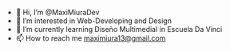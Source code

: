- 👋 Hi, I’m @MaxiMiuraDev
- 👀 I’m interested in Web-Developing and Design
- 🌱 I’m currently learning Diseño Multimedial in Escuela Da Vinci
- 📫 How to reach me maximiura13@gmail.com

<!---
MaxiMiuraDev/MaxiMiuraDev is a ✨ special ✨ repository because its `README.md` (this file) appears on your GitHub profile.
You can click the Preview link to take a look at your changes.
--->
